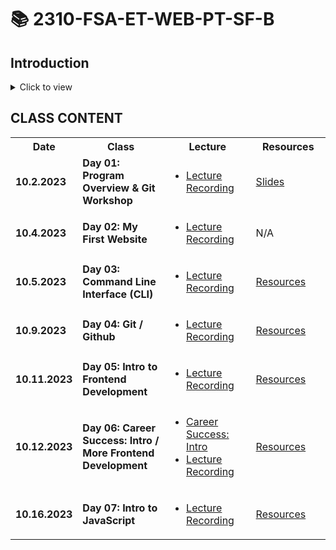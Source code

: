 # 📚 **2310-FSA-ET-WEB-PT-SF-B**

## Introduction
<details><summary>Click to view</summary>

### Lead Instructors:
* Jessica Duell
  - Email: jessica.duell@fullstackacademy.com
  - Github username: jduell12
* Jackie Levine
  - Email: jacqueline.levine@fullstackacademy.com
  - Github username: jackielev94

### Mentors:
* Doobin Lee
  - Email: Doobin.Lee@fullstackacademy.com
  - Github username: doobybooby
* Gustavo Allen
  - Email: gustavo.allen@fullstackacademy.com
  - Github username: Gustavo-Blu

### Student Success Managers:
* Scott Burkhart
  - Email: scott.burkhart@fullstackacademy.com
* Samuel Martinez
  - Email: scott.burkhart@fullstackacademy.com

</details>

## CLASS CONTENT
<table>

  <tr>
    <th style="width: 60px;"> Date </th>
    <th style="width: 300px;"> Class </th>
    <th style="width: 300px;"> Lecture  </th>
    <th style="width: 300px;"> Resources  </th>
  </tr>

  <tr>
    <td><b>10.2.2023</b></td>
    <td><b>Day 01: Program Overview & Git Workshop</b></td>
    <td>
      <ul>
        <li>
          <a href='https://youtu.be/qKF2umXAaXY?si=RZzKmgb-4W0e6JRg'>Lecture Recording</a>
        </li>
      </ul>
    </td>
    <td><a href='./SlidesAndResources/01-Orientation/01-Orientation_Slides.pdf'>Slides</a></td>
  </tr>

   <tr>
    <td><b>10.4.2023</b></td>
    <td><b>Day 02: My First Website</b></td>
    <td>
      <ul>
        <li>
          <a href='https://youtu.be/PdCvH36F6oc?si=PQPzpJlIvL-F8wRG'>Lecture Recording</a>
        </li>
      </ul>
    </td>
    <td> N/A </td>
  </tr>

  <tr>
    <td><b>10.5.2023</b></td>
    <td><b>Day 03: Command Line Interface (CLI)</b></td>
    <td>
      <ul>
        <li>
          <a href='https://youtu.be/OWYZUl3N8xA'>Lecture Recording</a>
        </li>
      </ul>
    </td>
    <td> <a href='./SlidesAndResources/03-CLI/README.md'>Resources</a> </td>
  </tr>
  <tr>
    <td><b>10.9.2023</b></td>
    <td><b>Day 04: Git / Github</b></td>
    <td>
      <ul>
        <li>
          <a href='https://youtu.be/ZHUZ8LpWKvk'>Lecture Recording</a>
        </li>
      </ul>
    </td>
    <td> <a href='./SlidesAndResources/04-Git/README.md'>Resources</a> </td>
  </tr>
  <tr>
    <td><b>10.11.2023</b></td>
    <td><b>Day 05: Intro to Frontend Development</b></td>
    <td>
      <ul>
        <li>
          <a href="https://www.youtube.com/watch?v=uyZDD0R4eD0&list=PL_yPiP-ZZLhJ35oy6kKfiex18CU25DYMN&index=5&t=864s">Lecture Recording</a>
        </li>
      </ul>
    </td>
    <td> <a href='./SlidesAndResources/05-IntroFrontend/README.md'>Resources</a> </td>
  </tr>
  <tr>
    <td><b>10.12.2023</b></td>
    <td><b>Day 06: Career Success: Intro / More Frontend Development</b></td>
    <td>
      <ul>
        <li>
          <a href="https://youtu.be/nv2zKju6k3k?si=jfsIEobEyys5K1Hu">Career Success: Intro</a>
        </li>
        <li>
          <a href="https://youtu.be/P9ILn9zD9f8">Lecture Recording</a>
        </li>
      </ul>
    </td>
    <td> <a href='./SlidesAndResources/06-CSS/README.md'>Resources</a> </td>
  </tr>
  <tr>
    <td><b>10.16.2023</b></td>
    <td><b>Day 07: Intro to JavaScript</b></td>
    <td>
      <ul>
        <li>
          <a href="https://www.youtube.com/watch?v=PceoPhjWtug&list=PL_yPiP-ZZLhJ35oy6kKfiex18CU25DYMN&index=8">Lecture Recording</a>
        </li>
      </ul>
    </td>
    <td>
      <a href='./SlidesAndResources/07-IntroJS/README.md'>Resources</a>
    </td>
  </tr>
</table>
